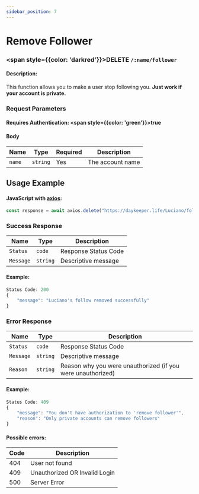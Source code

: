 ```yaml
---
sidebar_position: 7
---
```


# Remove Follower

### <span style={{color: 'darkred'}}>DELETE</span> `/:name/follower`

#### Description:

This function allows you to make a user stop following you. <strong>Just work if your account is private.</strong>

### Request Parameters

#### Requires Authentication: <span style={{color: 'green'}}>true</span>

#### Body

| Name   | Type     | Required | Description      |
| ------ | -------- | -------- | ---------------- |
| `name` | `string` | Yes      | The account name |

## Usage Example

#### JavaScript with <a href="https://axios-http.com/docs/intro">axios</a>:

```javascript
const response = await axios.delete("https://daykeeper.life/Luciano/follower")
```

### Success Response

| Name      | Type     | Description          |
| --------- | -------- | -------------------- |
| `Status`  | `code`   | Response Status Code |
| `Message` | `string` | Descriptive message  |

#### Example:

```javascript
Status Code: 200
{
    "message": "Luciano's follow removed successfully"
}
```

### Error Response

| Name      | Type     | Description                                                 |
| --------- | -------- | ----------------------------------------------------------- |
| `Status`  | `code`   | Response Status Code                                        |
| `Message` | `string` | Descriptive message                                         |
| `Reason`  | `string` | Reason why you were unauthorized (if you were unauthorized) |

#### Example:

```javascript
Status Code: 409
{
    "message": "You don't have authorization to 'remove follower'",
    "reason": "Only private accounts can remove followers"
}
```

#### Possible errors:

| Code | Description                   |
| ---- | ----------------------------- |
| 404  | User not found                |
| 409  | Unauthorized OR Invalid Login |
| 500  | Server Error                  |
